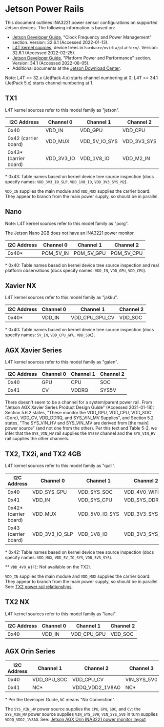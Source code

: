 # Jetson Power Rails

This document outlines INA3221 power sensor configurations on supported Jetson devices.
The following information is based on:

* [Jetson Developer Guide](https://docs.nvidia.com/jetson/l4t/), "Clock Frequency and Power Management" section. Version: 32.6.1 (Accessed 2022-01-13).
* [L4T kernel sources](https://developer.nvidia.com/embedded/linux-tegra), device trees in `hardware/nvidia/platform/`. Version: 32.6.1 (Accessed 2022-02-25).
* [Jetson Developer Guide](https://docs.nvidia.com/jetson/l4t/), "Platform Power and Performance" section. Version: 34.1 (Accessed 2022-08-05).
* Additional documents at the [Jetson Download Center](https://developer.nvidia.com/embedded/downloads).

Note: L4T <= 32.x (JetPack 4.x) starts channel numbering at 0; L4T >= 34.1 (JetPack 5.x) starts channel numbering at 1.


## TX1

L4T kernel sources refer to this model family as "jetson".

| I2C Address | Channel 0 | Channel 1 | Channel 2 |
| --- | --- | --- | --- |
| 0x40 | VDD_IN | VDD_GPU | VDD_CPU |
| 0x42 (carrier board) | VDD_MUX | VDD_5V_IO_SYS | VDD_3V3_SYS |
| 0x43\* (carrier board) | VDD_3V3_IO | VDD_1V8_IO | VDD_M2_IN |

\* 0x43: Table names based on kernel device tree source inspection (docs specify names: `VDD_3V3_IO_SLP`, `VDD_1V8_IO`, `VDD_3V3_SYS_M2`).

`VDD_IN` supplies the main module and `VDD_MUX` supplies the carrier board.
They appear to branch from the main power supply, so should be in parallel.


## Nano

Note: L4T kernel sources refer to this model family as "porg".

The Jetson Nano 2GB does not have an INA3221 power monitor.

| I2C Address | Channel 0 | Channel 1 | Channel 2 |
| --- | --- | --- | --- |
| 0x40\* | POM_5V_IN | POM_5V_GPU | POM_5V_CPU |

\* 0x40: Table names based on kernel device tree source inspection and real platform observations (docs specify names: `VDD_IN`, `VDD_GPU`, `VDD_CPU`).


## Xavier NX

L4T kernel sources refer to this model family as "jakku".

| I2C Address | Channel 0 | Channel 1 | Channel 2 |
| --- | --- | --- | --- |
| 0x40\* | VDD_IN | VDD_CPU_GPU_CV | VDD_SOC |

\* 0x40: Table names based on kernel device tree source inspection (docs specify names: `5V_IN`, `VDD_CPU_GPU`, `VDD_SOC`).


## AGX Xavier Series

L4T kernel sources refer to this model family as "galen".

| I2C Address | Channel 0 | Channel 1 | Channel 2 |
| --- | --- | --- | --- |
| 0x40 | GPU | CPU | SOC |
| 0x41 | CV | VDDRQ | SYS5V |

There doesn't seem to be a channel for a system/parent power rail.
From "Jetson AGX Xavier Series Product Design Guide" (Accessed 2021-01-18):
Section 5.6.2 states, "These monitor the VDD_GPU, VDD_CPU, VDD_SOC (Core), VDD_CV, VDD_DDRQ, and SYS_VIN_MV Supplies", and 
Section 5.2 states, "The SYS_VIN_HV and SYS_VIN_MV are derived from [the main] power source" (and not one from the other).
Per this text and Table 5-2, we infer that the `SYS_VIN_MV` rail supplies the `SYS5V` channel and the `SYS_VIN_HV` rail supplies the other channels.


## TX2, TX2i, and TX2 4GB

L4T kernel sources refer to this model family as "quill".

| I2C Address | Channel 0 | Channel 1 | Channel 2 |
| --- | --- | --- | --- |
| 0x40 | VDD_SYS_GPU | VDD_SYS_SOC | VDD_4V0_WIFI\*\* |
| 0x41 | VDD_IN | VDD_SYS_CPU | VDD_SYS_DDR |
| 0x42\* (carrier board) | VDD_MUX | VDD_5V0_IO_SYS | VDD_3V3_SYS |
| 0x43 (carrier board)| VDD_3V3_IO_SLP | VDD_1V8_IO | VDD_3V3_SYS_M2 |

\* 0x42: Table names based on kernel device tree source inspection (docs specify names: `VDD_MUX`, `VDD_5V_IO_SYS`, `VDD_3V3_SYS`).

\*\* `VDD_4V0_WIFI`: Not available on the TX2i.

`VDD_IN` supplies the main module and `VDD_MUX` supplies the carrier board.
They appear to branch from the main power supply, so should be in parallel.
See: [TX2 power rail relationships](https://forums.developer.nvidia.com/t/tx2-power-rail-relationships/201037).


## TX2 NX

L4T kernel sources refer to this model family as "lanai".

| I2C Address | Channel 0 | Channel 1 | Channel 2 |
| --- | --- | --- | --- |
| 0x40 | VDD_IN | VDD_CPU_GPU | VDD_SOC |


## AGX Orin Series

| I2C Address | Channel 1 | Channel 2 | Channel 3 |
| --- | --- | --- | --- |
| 0x40 | VDD_GPU_SOC | VDD_CPU_CV | VIN_SYS_5V0 |
| 0x41 | NC\* | VDDQ_VDD2_1V8AO | NC\* |

\* Per the Developer Guide, `NC` means "No Connection".

The `SYS_VIN_HV` power source supplies the `CPU`, `GPU`, `SOC`, and `CV`; the `SYS_VIN_MV` power source supplies `VIN_SYS_5V0`; `VIN_SYS_5V0` in turn supplies `VDDQ_VDD2_1V8AO`.
See: [Jetson AGX Orin INA3221 power monitor layout](https://forums.developer.nvidia.com/t/jetson-agx-orin-ina3221-power-monitor-layout/223111)
